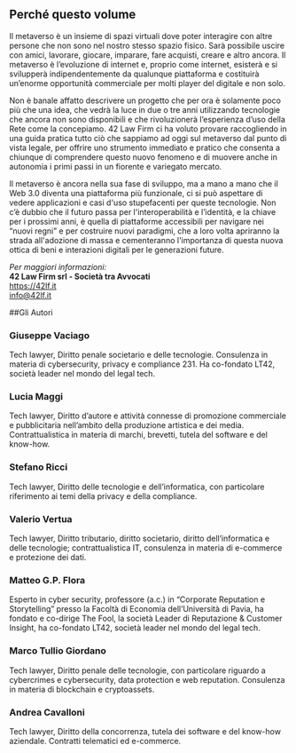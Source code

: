 ## Perché questo volume

Il metaverso è un insieme di spazi virtuali dove poter interagire con altre persone che non sono nel nostro stesso spazio fisico. Sarà possibile uscire con amici, lavorare, giocare, imparare, fare acquisti, creare e altro ancora.  Il metaverso è l’evoluzione di internet e, proprio come internet, esisterà e si svilupperà indipendentemente da qualunque piattaforma e costituirà un’enorme opportunità commerciale per molti player del digitale e non solo. 

Non è banale affatto descrivere un progetto che per ora è solamente poco più che una idea, che vedrà la luce in due o tre anni utilizzando tecnologie che ancora non sono disponibili e che rivoluzionerà l’esperienza d’uso della Rete come la concepiamo. 42 Law Firm ci ha voluto provare raccogliendo in una guida pratica tutto ciò che sappiamo ad oggi sul metaverso dal punto di vista legale, per offrire uno strumento immediato e pratico che consenta a chiunque di comprendere questo nuovo fenomeno e di muovere anche in autonomia i primi passi in un fiorente e variegato mercato.

Il metaverso è ancora nella sua fase di sviluppo, ma a mano a mano che il Web 3.0 diventa una piattaforma più funzionale, ci si può aspettare di vedere applicazioni e casi d'uso stupefacenti per queste tecnologie. Non c’è dubbio che il futuro passa per l'interoperabilità e l’identità, e la chiave per i prossimi anni, è quella di piattaforme accessibili per navigare nei “nuovi regni” e per costruire nuovi paradigmi, che a loro volta apriranno la strada all'adozione di massa e cementeranno l'importanza di questa nuova ottica di beni e interazioni digitali per le generazioni future.

*Per maggiori informazioni:*  
**42 Law Firm srl - Società tra Avvocati**  
https://42lf.it  
info@42lf.it


##Gli Autori

### Giuseppe Vaciago
Tech lawyer, Diritto penale societario e delle tecnologie. Consulenza in materia di cybersecurity, privacy e compliance 231. Ha co-fondato LT42, società leader nel mondo del legal tech.

### Lucia Maggi
Tech lawyer, Diritto d’autore e attività connesse di promozione commerciale e pubblicitaria nell’ambito della produzione artistica e dei media. Contrattualistica in materia di marchi, brevetti, tutela del software e del know-how.

### Stefano Ricci
Tech lawyer, Diritto delle tecnologie e dell’informatica, con particolare riferimento ai temi della privacy e della compliance.

### Valerio Vertua
Tech lawyer, Diritto tributario, diritto societario, diritto dell’informatica e delle tecnologie; contrattualistica IT, consulenza in materia di e-commerce e protezione dei dati.

### Matteo G.P. Flora
Esperto in cyber security, professore (a.c.) in “Corporate Reputation e Storytelling” presso la Facoltà di Economia dell’Università di Pavia, ha fondato e co-dirige The Fool, la società Leader di Reputazione & Customer Insight, ha co-fondato LT42, società leader nel mondo del legal tech.

### Marco Tullio Giordano
Tech lawyer, Diritto penale delle tecnologie, con particolare riguardo a cybercrimes e cybersecurity, data protection e web reputation. Consulenza in materia di blockchain e cryptoassets.

### Andrea Cavalloni
Tech lawyer, Diritto della concorrenza, tutela dei software e del know-how aziendale. Contratti telematici ed e-commerce.
